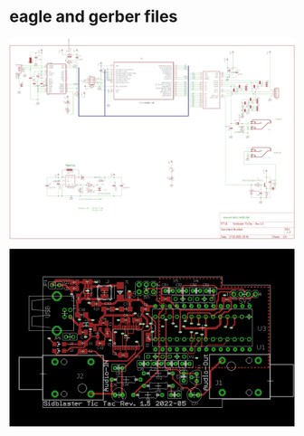# eagle and gerber files

![](./pcb_rev.1.5/Sidblaster_TicTac_-_Rev.1.5_circuit_diagram.png)

![](./pcb_rev.1.5/Sidblaster_TicTac_-_Rev.1.5_pcb-top.png)



